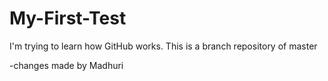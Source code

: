 # My-First-Test

I'm trying to learn how GitHub works. This is a branch repository of master

-changes made by Madhuri
